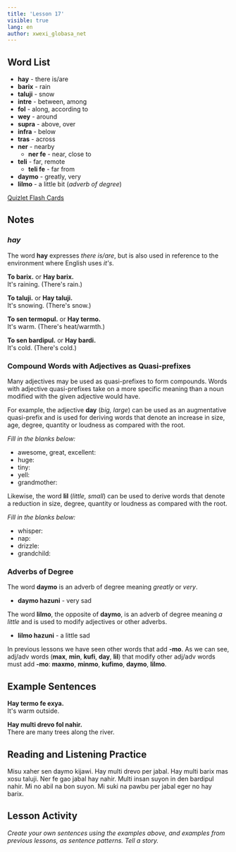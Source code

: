 ```yaml
---
title: 'Lesson 17'
visible: true
lang: en
author: xwexi_globasa_net
---
```


## Word List

* **hay** - there is/are
* **barix** - rain
* **taluji** - snow
* **intre** - between, among
* **fol** - along, according to
* **wey** - around 
* **supra** - above, over
* **infra** - below
* **tras** - across
* **ner** - nearby
  * **ner fe** - near, close to
* **teli** - far, remote
  * **teli fe** - far from
* **daymo** - greatly, very
* **lilmo** - a little bit (_adverb of degree_)

[Quizlet Flash Cards](https://quizlet.com/562514433/globasa-101-lesson-17-flash-cards/)

## Notes
### _hay_

The word **hay** expresses _there is/are_, but is also used in reference to the environment where English uses _it's_.
 
**To barix.** or **Hay barix.**  
It's raining. (There's rain.)

**To taluji.** or **Hay taluji.**  
It's snowing. (There's snow.)

**To sen termopul.** or **Hay termo.**  
It's warm. (There's heat/warmth.)

**To sen bardipul.** or **Hay bardi.**  
It's cold. (There's cold.)

### Compound Words with Adjectives as Quasi-prefixes

Many adjectives may be used as quasi-prefixes to form compounds. Words with adjective quasi-prefixes take on a more specific meaning than a noun modified with the given adjective would have. 

For example, the adjective **day** (_big, large_) can be used as an augmentative quasi-prefix and is used for deriving words that denote an increase in size, age, degree, quantity or loudness as compared with the root. 

_Fill in the blanks below:_
 
* awesome, great, excellent:
* huge:
* tiny:
* yell:
* grandmother:

Likewise, the word **lil** (_little, small_) can be used to derive words that denote a reduction in size, degree, quantity or loudness as compared with the root.

_Fill in the blanks below:_

* whisper:
* nap:
* drizzle:
* grandchild:

### Adverbs of Degree

The word **daymo** is an adverb of degree meaning _greatly_ or _very_. 

* **daymo hazuni** - very sad

The word **lilmo**, the opposite of **daymo**, is an adverb of degree meaning _a little_ and is used to modify adjectives or other adverbs.
 
* **lilmo hazuni** - a little sad

In previous lessons we have seen other words that add **-mo**. As we can see, adj/adv words (**max**, **min**, **kufi**, **day**, **lil**) that modify other adj/adv words must add **-mo**: **maxmo**, **minmo**, **kufimo**, **daymo**, **lilmo**.  

## Example Sentences

**Hay termo fe exya.**  
It's warm outside.

**Hay multi drevo fol nahir.**  
There are many trees along the river.

## Reading and Listening Practice

Misu xaher sen daymo kijawi. Hay multi drevo per jabal. Hay multi barix mas xosu taluji. Ner fe gao jabal hay nahir. Multi insan suyon in den bardipul nahir. Mi no abil na bon suyon. Mi suki na pawbu per jabal eger no hay barix. 

## Lesson Activity

_Create your own sentences using the examples above, and examples from previous lessons, as sentence patterns. Tell a story._
